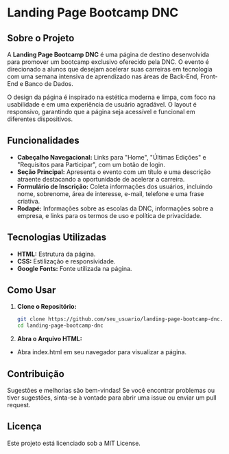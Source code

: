 # Landing Page Bootcamp DNC

## Sobre o Projeto

A **Landing Page Bootcamp DNC** é uma página de destino desenvolvida para promover um bootcamp exclusivo oferecido pela DNC. O evento é direcionado a alunos que desejam acelerar suas carreiras em tecnologia com uma semana intensiva de aprendizado nas áreas de Back-End, Front-End e Banco de Dados.

O design da página é inspirado na estética moderna e limpa, com foco na usabilidade e em uma experiência de usuário agradável. O layout é responsivo, garantindo que a página seja acessível e funcional em diferentes dispositivos.

## Funcionalidades

- **Cabeçalho Navegacional:** Links para "Home", "Últimas Edições" e "Requisitos para Participar", com um botão de login.
- **Seção Principal:** Apresenta o evento com um título e uma descrição atraente destacando a oportunidade de acelerar a carreira.
- **Formulário de Inscrição:** Coleta informações dos usuários, incluindo nome, sobrenome, área de interesse, e-mail, telefone e uma frase criativa.
- **Rodapé:** Informações sobre as escolas da DNC, informações sobre a empresa, e links para os termos de uso e política de privacidade.

## Tecnologias Utilizadas

- **HTML:** Estrutura da página.
- **CSS:** Estilização e responsividade.
- **Google Fonts:** Fonte utilizada na página.

## Como Usar

1. **Clone o Repositório:**
   ```bash
   git clone https://github.com/seu_usuario/landing-page-bootcamp-dnc.git
   cd landing-page-bootcamp-dnc

2. **Abra o Arquivo HTML:**
- Abra index.html em seu navegador para visualizar a página.


## Contribuição
Sugestões e melhorias são bem-vindas! Se você encontrar problemas ou tiver sugestões, sinta-se à vontade para abrir uma issue ou enviar um pull request.

## Licença
Este projeto está licenciado sob a MIT License.
